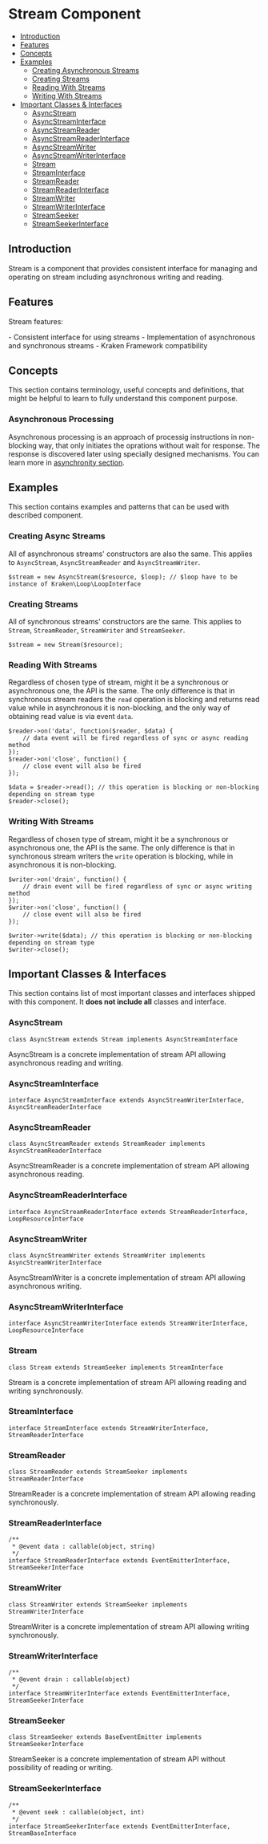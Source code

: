 # Stream Component

- [Introduction](#introduction)
- [Features](#features)
- [Concepts](#concepts)
- [Examples](#examples)
    - [Creating Asynchronous Streams](#creating-async-streams)
    - [Creating Streams](#creating-streams)
    - [Reading With Streams](#reading-with-streams)
    - [Writing With Streams](#writing-with-streams)
- [Important Classes & Interfaces](#important-classes-and-interfaces)
    - [AsyncStream](#async-stream)
    - [AsyncStreamInterface](#async-stream-interface)
    - [AsyncStreamReader](#async-stream-reader)
    - [AsyncStreamReaderInterface](#async-stream-reader-interface)    
    - [AsyncStreamWriter](#async-stream-writer)
    - [AsyncStreamWriterInterface](#async-stream-writer-interface) 
    - [Stream](#stream)
    - [StreamInterface](#stream-interface)
    - [StreamReader](#stream-reader)
    - [StreamReaderInterface](#stream-reader-interface)    
    - [StreamWriter](#stream-writer)
    - [StreamWriterInterface](#stream-writer-interface) 
    - [StreamSeeker](#stream-seeker)
    - [StreamSeekerInterface](#stream-seeker-interface) 

<a name="introduction"></a>
## Introduction

Stream is a component that provides consistent interface for managing and operating on stream including asynchronous writing and reading.

<a name="introduction"></a>
## Features

Stream features:

<div class="dot-list" markdown="1">
- Consistent interface for using streams
- Implementation of asynchronous and synchronous streams
- Kraken Framework compatibility
</div>

<a name="concepts"></a>
## Concepts

This section contains terminology, useful concepts and definitions, that might be helpful to learn to fully understand this component purpose.

### Asynchronous Processing

Asynchronous processing is an approach of processig instructions in non-blocking way, that only initiates the oprations without wait for response. The response is discovered later using specially designed mechanisms. You can learn more in [asynchronity section](/docs/{{version}}/asynchronity). 

<a name="examples"></a>
## Examples

This section contains examples and patterns that can be used with described component.

<a name="creating-async-streams"></a>
### Creating Async Streams

All of asynchronous streams' constructors are also the same. This applies to `AsyncStream`, `AsyncStreamReader` and `AsyncStreamWriter`.

    $stream = new AsyncStream($resource, $loop); // $loop have to be instance of Kraken\Loop\LoopInterface

<a name="creating-streams"></a>
### Creating Streams

All of synchronous streams' constructors are the same. This applies to `Stream`, `StreamReader`, `StreamWriter` and `StreamSeeker`.

    $stream = new Stream($resource);

<a name="reading-with-streams"></a>
### Reading With Streams

Regardless of chosen type of stream, might it be a synchronous or asynchronous one, the API is the same. The only difference is that in synchronous stream readers the `read` operation is blocking and returns read value while in asynchronous it is non-blocking, and the only way of obtaining read value is via event `data`.

    $reader->on('data', function($reader, $data) {
        // data event will be fired regardless of sync or async reading method
    });
    $reader->on('close', function() {
        // close event will also be fired
    });
    
    $data = $reader->read(); // this operation is blocking or non-blocking depending on stream type
    $reader->close();

<a name="writing-with-synchronous-streams"></a>
### Writing With Streams

Regardless of chosen type of stream, might it be a synchronous or asynchronous one, the API is the same.  The only difference is that in synchronous stream writers the `write` operation is blocking, while in asynchronous it is non-blocking.

    $writer->on('drain', function() {
        // drain event will be fired regardless of sync or async writing method
    });
    $writer->on('close', function() {
        // close event will also be fired
    });
    
    $writer->write($data); // this operation is blocking or non-blocking depending on stream type
    $writer->close();

<a name="important-classes-and-interfaces"></a>
## Important Classes & Interfaces

This section contains list of most important classes and interfaces shipped with this component. It **does not include all** classes and interface.

<a name="async-stream"></a>
### AsyncStream

    class AsyncStream extends Stream implements AsyncStreamInterface

AsyncStream is a concrete implementation of stream API allowing asynchronous reading and writing.

<a name="async-stream-interface"></a>
### AsyncStreamInterface

    interface AsyncStreamInterface extends AsyncStreamWriterInterface, AsyncStreamReaderInterface

<a name="async-stream-reader"></a>
### AsyncStreamReader

    class AsyncStreamReader extends StreamReader implements AsyncStreamReaderInterface

AsyncStreamReader is a concrete implementation of stream API allowing asynchronous reading.

<a name="async-stream-reader-interface"></a>
### AsyncStreamReaderInterface

    interface AsyncStreamReaderInterface extends StreamReaderInterface, LoopResourceInterface

<a name="async-stream-writer"></a>
### AsyncStreamWriter

    class AsyncStreamWriter extends StreamWriter implements AsyncStreamWriterInterface

AsyncStreamWriter is a concrete implementation of stream API allowing asynchronous writing.

<a name="async-stream-writer-interface"></a>
### AsyncStreamWriterInterface

    interface AsyncStreamWriterInterface extends StreamWriterInterface, LoopResourceInterface

<a name="stream"></a>
### Stream

    class Stream extends StreamSeeker implements StreamInterface

Stream is a concrete implementation of stream API allowing reading and writing synchronously.

<a name="stream-interface"></a>
### StreamInterface

    interface StreamInterface extends StreamWriterInterface, StreamReaderInterface

<a name="stream-reader"></a>
### StreamReader

    class StreamReader extends StreamSeeker implements StreamReaderInterface

StreamReader is a concrete implementation of stream API allowing reading synchronously.

<a name="stream-reader-interface"></a>
### StreamReaderInterface

    /**
     * @event data : callable(object, string)
     */
    interface StreamReaderInterface extends EventEmitterInterface, StreamSeekerInterface

<a name="stream-writer"></a>
### StreamWriter

    class StreamWriter extends StreamSeeker implements StreamWriterInterface

StreamWriter is a concrete implementation of stream API allowing writing synchronously.

<a name="stream-writer-interface"></a>
### StreamWriterInterface

    /**
     * @event drain : callable(object)
     */
    interface StreamWriterInterface extends EventEmitterInterface, StreamSeekerInterface

<a name="stream-seeker"></a>
### StreamSeeker

    class StreamSeeker extends BaseEventEmitter implements StreamSeekerInterface

StreamSeeker is a concrete implementation of stream API without possibility of reading or writing.

<a name="stream-seeker-interface"></a>
### StreamSeekerInterface

    /**
     * @event seek : callable(object, int)
     */
    interface StreamSeekerInterface extends EventEmitterInterface, StreamBaseInterface
